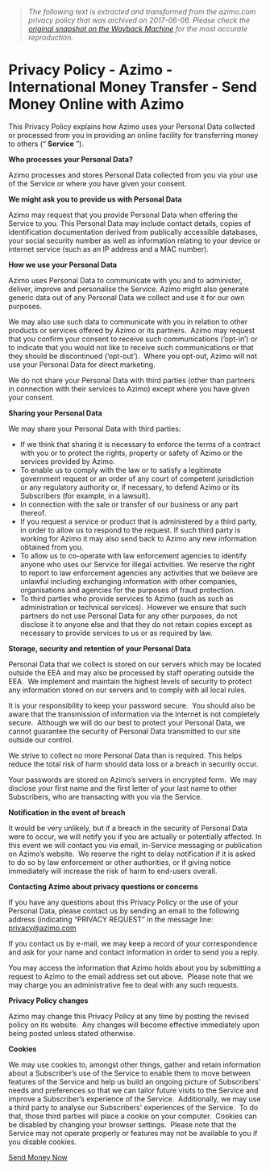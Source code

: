 > *The following text is extracted and transformed from the azimo.com privacy policy that was archived on 2017-06-06. Please check the [original snapshot on the Wayback Machine](https://web.archive.org/web/20170606204740id_/https%3A//azimo.com/en/privacy-policy) for the most accurate reproduction.*

# Privacy Policy - Azimo - International Money Transfer - Send Money Online with Azimo

This Privacy Policy explains how Azimo uses your Personal Data collected or processed from you in providing an online facility for transferring money to others (“ **Service** ”).

**Who processes your Personal Data?**

Azimo processes and stores Personal Data collected from you via your use of the Service or where you have given your consent.

**We might ask you to provide us with Personal Data**

Azimo may request that you provide Personal Data when offering the Service to you. This Personal Data may include contact details, copies of identification documentation derived from publically accessible databases, your social security number as well as information relating to your device or internet service (such as an IP address and a MAC number).

**How we use your Personal Data**

Azimo uses Personal Data to communicate with you and to administer, deliver, improve and personalise the Service. Azimo might also generate generic data out of any Personal Data we collect and use it for our own purposes.

We may also use such data to communicate with you in relation to other products or services offered by Azimo or its partners.  Azimo may request that you confirm your consent to receive such communications (‘opt-in’) or to indicate that you would not like to receive such communications or that they should be discontinued (‘opt-out’).  Where you opt-out, Azimo will not use your Personal Data for direct marketing.

We do not share your Personal Data with third parties (other than partners in connection with their services to Azimo) except where you have given your consent.

**Sharing your Personal Data**

We may share your Personal Data with third parties:

  * If we think that sharing it is necessary to enforce the terms of a contract with you or to protect the rights, property or safety of Azimo or the services provided by Azimo.
  * To enable us to comply with the law or to satisfy a legitimate government request or an order of any court of competent jurisdiction or any regulatory authority or, if necessary, to defend Azimo or its Subscribers (for example, in a lawsuit).
  * In connection with the sale or transfer of our business or any part thereof.
  * If you request a service or product that is administered by a third party, in order to allow us to respond to the request. If such third party is working for Azimo it may also send back to Azimo any new information obtained from you.
  * To allow us to co-operate with law enforcement agencies to identify anyone who uses our Service for illegal activities. We reserve the right to report to law enforcement agencies any activities that we believe are unlawful including exchanging information with other companies, organisations and agencies for the purposes of fraud protection.
  * To third parties who provide services to Azimo (such as such as administration or technical services).  However we ensure that such partners do not use Personal Data for any other purposes, do not disclose it to anyone else and that they do not retain copies except as necessary to provide services to us or as required by law.



**Storage, security and retention of your Personal Data**

Personal Data that we collect is stored on our servers which may be located outside the EEA and may also be processed by staff operating outside the EEA.  We implement and maintain the highest levels of security to protect any information stored on our servers and to comply with all local rules.

It is your responsibility to keep your password secure.  You should also be aware that the transmission of information via the Internet is not completely secure.  Although we will do our best to protect your Personal Data, we cannot guarantee the security of Personal Data transmitted to our site outside our control.

We strive to collect no more Personal Data than is required. This helps reduce the total risk of harm should data loss or a breach in security occur.

Your passwords are stored on Azimo’s servers in encrypted form.  We may disclose your first name and the first letter of your last name to other Subscribers, who are transacting with you via the Service.

**Notification in the event of breach**

It would be very unlikely, but if a breach in the security of Personal Data were to occur, we will notify you if you are actually or potentially affected. In this event we will contact you via email, in-Service messaging or publication on Azimo’s website.  We reserve the right to delay notification if it is asked to do so by law enforcement or other authorities, or if giving notice immediately will increase the risk of harm to end-users overall.

**Contacting Azimo about privacy questions or concerns**

If you have any questions about this Privacy Policy or the use of your Personal Data, please contact us by sending an email to the following address (indicating “PRIVACY REQUEST” in the message line: privacy@azimo.com

If you contact us by e-mail, we may keep a record of your correspondence and ask for your name and contact information in order to send you a reply.

You may access the information that Azimo holds about you by submitting a request to Azimo to the email address set out above.  Please note that we may charge you an administrative fee to deal with any such requests.

**Privacy Policy changes**

Azimo may change this Privacy Policy at any time by posting the revised policy on its website.  Any changes will become effective immediately upon being posted unless stated otherwise.

**Cookies**

We may use cookies to, amongst other things, gather and retain information about a Subscriber’s use of the Service to enable them to move between features of the Service and help us build an ongoing picture of Subscribers’ needs and preferences so that we can tailor future visits to the Service and improve a Subscriber’s experience of the Service.  Additionally, we may use a third party to analyse our Subscribers’ experiences of the Service.  To do that, those third parties will place a cookie on your computer.  Cookies can be disabled by changing your browser settings.  Please note that the Service may not operate properly or features may not be available to you if you disable cookies.

[Send Money Now](https://web.archive.org/en/register_login)
